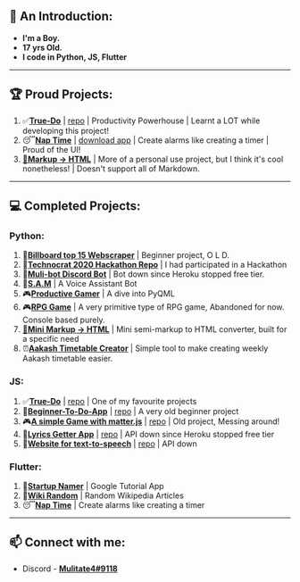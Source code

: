 ## 👋 An Introduction:
- **I'm a Boy.**
- **17 yrs Old.**
- **I code in Python, JS, Flutter**

----
## 🏆 Proud Projects:
  1. ✅[**True-Do**](https://true-do.deta.dev/) | [repo](https://github.com/True-Do/True-Do) | Productivity Powerhouse | Learnt a LOT while developing this project!
  2. 😴[**Nap Time**](https://github.com/mulitate4/Nap-Time) | [download app](https://github.com/mulitate4/Nap-Time/raw/main/current-apk/Nap-Time.apk) | Create alarms like creating a timer | Proud of the UI!
  3. [📝**Markup -> HTML**](https://github.com/mulitate4/Blogging-Helper) | More of a personal use project, but I think it's cool nonetheless! | Doesn't support all of Markdown.

----
## 💻 Completed Projects:
### Python:
  1. 🎵[**Billboard top 15 Webscraper**](https://github.com/mulitate4/scripts_Web-Scrapers/blob/master/BillBoard_Top15.py) | Beginner project, O L D.
  2. 🤔[**Technocrat 2020 Hackathon Repo**](https://github.com/mulitate4/hackathon_Technocrat-2020) | I had participated in a Hackathon
  3. 🤖[**Muli-bot Discord Bot**](https://discord.gg/9CBrq6D) | Bot down since Heroku stopped free tier.
  4. 🤖[**S.A.M**](https://github.com/mulitate4/S.A.M) | A Voice Assistant Bot
  6. 🎮[**Productive Gamer**](https://github.com/mulitate4/Productive-Gamer) | A dive into PyQML
  7. 🎮[**RPG Game**](https://github.com/mulitate4/RPG-Game) | A very primitive type of RPG game, Abandoned for now. Console based purely.
  8. [📝**Mini Markup -> HTML**](https://github.com/mulitate4/Blogging-Helper) | Mini semi-markup to HTML converter, built for a specific need
  9. ⏰[**Aakash Timetable Creator**](http://aakashtimetable.pythonanywhere.com/) | Simple tool to make creating weekly Aakash timetable easier.

### JS:
  1. ✅[**True-Do**](https://true-do.deta.dev/) | [repo](https://github.com/True-Do/True-Do) | One of my favourite projects
  2. 📜[**Beginner-To-Do-App**](https://mulitate4.github.io/To-Do/) | [repo](https://github.com/mulitate4/To-Do/) | A very old beginner project
  4. 🎮[**A simple Game with matter.js**](https://mulitate4.github.io/Slingshot-Game/) | [repo](https://github.com/mulitate4/Slingshot-Game) | Old project, Messing around!
  5. 🎵[**Lyrics Getter App**](https://mulitate4.github.io/Lyricist/) | [repo](https://github.com/mulitate4/Lyricist/) | API down since Heroku stopped free tier
  6. 📢[**Website for text-to-speech**](https://mulitate4.github.io/TTShare/) | [repo](https://github.com/mulitate4/TTShare) | API down

### Flutter:
  1. 💼[**Startup Namer**](https://github.com/mulitate4/app_Startup-Namer) | Google Tutorial App
  2. 📄[**Wiki Random**](https://github.com/mulitate4/Random-Wiki-App) | Random Wikipedia Articles
  3. 😴[**Nap Time**](https://github.com/mulitate4/Nap-Time) | Create alarms like creating a timer

  
 

 
----

## 📫 Connect with me: 
- Discord - [**Mulitate4#9118**](https://discord.bio/p/mulitate4)
